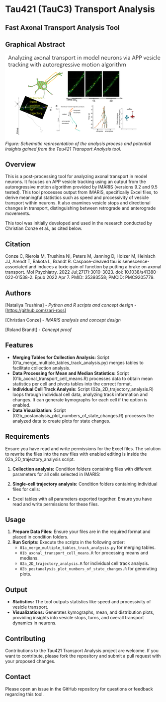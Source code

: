 # Tau421 (TauC3) Transport Analysis 
## Fast Axonal Transport Analysis Tool

## Graphical Abstract
![Analysis Description](analysis_description.png?raw=true)
*Figure: Schematic representation of the analysis process and potential insights gained from the Tau421 Transport Analysis tool.*

## Overview
This is a post-processing tool for analyzing axonal transport in model neurons. It focuses on APP vesicle tracking using an output from the autoregressive motion algorithm provided by IMARIS (versions 9.2 and 9.5 tested). This tool processes output from IMARIS, specifically Excel files, to derive meaningful statistics such as speed and processivity of vesicle transport within neurons. It also examines vesicle stops and directional changes in transport, distinguishing between retrograde and anterograde movements.

This tool was initially developed and used in the research conducted by Christian Conze et al., as cited below.

## Citation
Conze C, Rierola M, Trushina NI, Peters M, Janning D, Holzer M, Heinisch JJ, Arendt T, Bakota L, Brandt R. Caspase-cleaved tau is senescence-associated and induces a toxic gain of function by putting a brake on axonal transport. Mol Psychiatry. 2022 Jul;27(7):3010-3023. doi: 10.1038/s41380-022-01538-2. Epub 2022 Apr 7. PMID: 35393558; PMCID: PMC9205779.

## Authors
[Nataliya Trushina] - *Python and R scripts and concept design* - [https://github.com/zari-ross]

[Christian Conze] - *IMARIS analysis and concept design*

[Roland Brandt] - *Concept proof*

## Features
- **Merging Tables for Collection Analysis:** Script (01a_merge_multiple_tables_track_analysis.py) merges tables to facilitate collection analysis.
- **Data Processing for Mean and Median Statistics:** Script (01b_axonal_transport_cell_means.R) processes data to obtain mean statistics per cell and pivots tables into the correct format.
- **Individual Cell Track Analysis:** Script (02a_2D_trajectory_analysis.R) loops through individual cell data, analyzing track information and changes. It can generate kymographs for each cell if the option is enabled.
- **Data Visualization:** Script (02b_postanalysis_plot_numbers_of_state_changes.R) processes the analyzed data to create plots for state changes.

## Requirements
Ensure you have read and write permissions for the Excel files. The solution to rewrite the files into the new files with enabled editing is inside the 02a_2D_trajectory_analysis script.

01. **Collection analysis:** Condition folders containing files with different parameters for all cells selected in IMARIS:

02. **Single-cell trajectory analysis:** Condition folders containing individual files for cells:
   - Excel tables with all parameters exported together.
   Ensure you have read and write permissions for these files.

## Usage
1. **Prepare Data Files:** Ensure your files are in the required format and placed in condition folders.
2. **Run Scripts:** Execute the scripts in the following order:
   - `01a_merge_multiple_tables_track_analysis.py` for merging tables.
   - `01b_axonal_transport_cell_means.R` for processing means and medians.
   - `02a_2D_trajectory_analysis.R` for individual cell track analysis.
   - `02b_postanalysis_plot_numbers_of_state_changes.R` for generating plots.

## Output
- **Statistics:** The tool outputs statistics like speed and processivity of vesicle transport.
- **Visualizations:** Generates kymographs, mean, and distribution plots, providing insights into vesicle stops, turns, and overall transport dynamics in neurons.

## Contributing
Contributions to the Tau421 Transport Analysis project are welcome. If you want to contribute, please fork the repository and submit a pull request with your proposed changes.

## Contact
Please open an issue in the GitHub repository for questions or feedback regarding this tool. 


